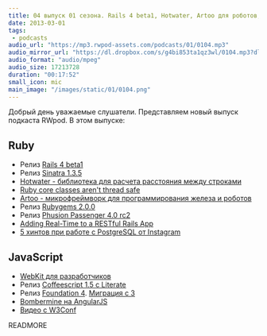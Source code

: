 ```yaml
---
title: 04 выпуск 01 сезона. Rails 4 beta1, Hotwater, Artoo для роботов, а WebKit для разработчиков
date: 2013-03-01
tags:
 - podcasts
audio_url: "https://mp3.rwpod-assets.com/podcasts/01/0104.mp3"
audio_mirror_url: "https://dl.dropbox.com/s/g4bi853ta1qz3wl/0104.mp3?dl=1"
audio_format: "audio/mpeg"
audio_size: 17213728
duration: "00:17:52"
small_icon: mic
main_image: "/images/static/01/0104.png"
---
```


Добрый день уважаемые слушатели. Представляем новый выпуск подкаста RWpod. В этом выпуске:

## Ruby

 - Релиз [Rails 4 beta1](http://weblog.rubyonrails.org/2013/2/25/Rails-4-0-beta1/)
 - Релиз [Sinatra 1.3.5](http://www.rubyflow.com/items/8970-sinatra-1-3-5-release)
 - [Hotwater - библиотека для расчета расстояния между строками](https://github.com/colinsurprenant/hotwater)
 - [Ruby core classes aren't thread safe](http://www.jstorimer.com/newsletter/ruby-core-classes-arent-thread-safe.html)
 - [Artoo - микрофреймворк для программирования железа и роботов](http://artoo.io/)
 - Релиз [Rubygems 2.0.0](http://blog.rubygems.org/2013/02/24/2.0.0-released.html)
 - Релиз [Phusion Passenger 4.0 rc2](http://blog.phusion.nl/2013/02/27/phusion-passenger-4-0-release-candidate-2/)
 - [Adding Real-Time to a RESTful Rails App](http://liamkaufman.com/blog/2013/02/27/adding-real-time-to-a-restful-rails-app/)
 - [5 хинтов при работе с PostgreSQL от Instagram](http://instagram-engineering.tumblr.com/post/40781627982/handling-growth-with-postgres-5-tips-from-instagram)

## JavaScript

 - [WebKit для разработчиков](http://paulirish.com/2013/webkit-for-developers/)
 - Релиз [Coffeescript 1.5 c Literate](http://coffeescript.org/#literate)
 - Релиз [Foundation 4](http://foundation.zurb.com/). [Миграция c 3](http://foundation.zurb.com/migration.php)
 - [Bombermine на AngularJS](http://bombermine.com/)
 - [Видео с W3Conf](http://www.youtube.com/user/W3Conf/)


READMORE

